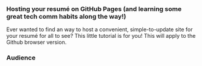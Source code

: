 ### Hosting your resumé on GitHub Pages (and learning some great tech comm habits along the way!)
Ever wanted to find an way to host a convenient, simple-to-update site for your resumé for all to see? This little tutorial is for you! This will apply to the Github browser version.



### Audience
